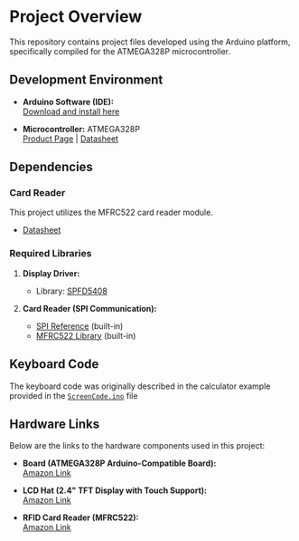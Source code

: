 # Project Overview

This repository contains project files developed using the Arduino platform, specifically compiled for the ATMEGA328P microcontroller.

## Development Environment

- **Arduino Software (IDE):**  
  [Download and install here](https://www.arduino.cc/en/software)

- **Microcontroller:** ATMEGA328P  
  [Product Page](https://www.microchip.com/en-us/product/atmega328p) | [Datasheet](https://ww1.microchip.com/downloads/aemDocuments/documents/MCU08/ProductDocuments/DataSheets/Atmel-7810-Automotive-Microcontrollers-ATmega328P_Datasheet.pdf)

## Dependencies

### Card Reader
This project utilizes the MFRC522 card reader module.  
- [Datasheet](https://www.nxp.com/docs/en/data-sheet/MFRC522.pdf)

### Required Libraries

1. **Display Driver:**
   - Library: [SPFD5408](https://github.com/JoaoLopesF/SPFD5408)

2. **Card Reader (SPI Communication):**
   - [SPI Reference](https://www.arduino.cc/reference/en/language/functions/communication/spi/) (built-in)
   - [MFRC522 Library](https://www.arduino.cc/reference/en/libraries/mfrc522/) (built-in)


## Keyboard Code

The keyboard code was originally described in the calculator example provided in the [`ScreenCode.ino`](./ScreenCode.ino) file

## Hardware Links

Below are the links to the hardware components used in this project:

- **Board (ATMEGA328P Arduino-Compatible Board):**  
  [Amazon Link](https://www.amazon.com/ATmega328P-Arduino-Compatible-Arduino-Voltage-Compatible/dp/B0D83J2TJJ/ref=sr_1_13?dib=eyJ2IjoiMSJ9.MazmhFfn-DF8W5oyX_S-tDFAqLRDaMJSkroaZhdQMdiuSGWTSdREaZBK7N09J3Pn-7Gx8Bv8kdZ0R-IWQJTIbU3fOqL8StkQPvvHVC-EztfFw0M_a0Gos1nAkRrCEL1Doz_4eClZD2FOVgdsJdvqis-XZ3ayC-20DwdhPZuYO6E2X7A9QsPIbYq2KSE9navnPAp1PtwpqjNinNj_8yyg3q0S4voM1GJX-LGdbqkq4y4.M0oPV4V1oBta4Hi0FMzCsmVU66aXMA35b5lKLoBOGyM&dib_tag=se&keywords=arduino%2Bboard&qid=1724138978&sr=8-13&th=1)

- **LCD Hat (2.4" TFT Display with Touch Support):**  
  [Amazon Link](https://www.amazon.com/Module-Screen-Board-Support-Touch/dp/B0CJM97NY8)

- **RFID Card Reader (MFRC522):**  
  [Amazon Link](https://www.amazon.com/HiLetgo-RFID-Kit-Arduino-Raspberry/dp/B01CSTW0IA/ref=sr_1_1_sspa?crid=3H00THYLTA1DC&dib=eyJ2IjoiMSJ9.8XPpZTgxO2fTkJM_KJ_NEjF6wAJALEtzcvtOO6tlwnE8lSEVOV4yj6gIXrqLKPaeqBsT9FMuu55BtulknNLd3PE-ibZxjA5xmXij9TZT7Fpb8_5XF2a9fr6R0fDezEbpWNA7BYdjmkk8_u8wNpEMhNLZD3P9Brx_Vu2CgviNwLYfOFTv9jTyBiQO4rxtPmSlYUrE-qr7QL_p3NtMlQMU7CeDfzc9XhK2dIbv8FlZgoY.2EWhyoQuVyWjIRjBc-cMA26xzoP8gGCXcTbetXUvOfc&dib_tag=se&keywords=rc522&qid=1724139088&sprefix=rc522%2Caps%2C113&sr=8-1-spons&sp_csd=d2lkZ2V0TmFtZT1zcF9hdGY&psc=1)
